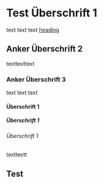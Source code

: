 # Test Überschrift 1
text text text
[heading](#test)

## Anker Überschrift 2

texttexttext

### Anker Überschrift 3

text text text

#### Überschrift 1

##### Überschrift 1

###### Überschrift 1
texttextt

## Test


    
    


